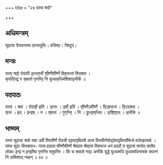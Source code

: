 +++
title = "२४ यस्य श्रवो"

+++
## अधिमन्त्रम्
सुदासः पैजवनस्य दानस्तुतिः। वसिष्ठः। त्रिष्टुप्।

## मन्त्रः
यस्य॒ श्रवो॒ रोद॑सी अ॒न्तरु॒र्वी शी॒र्ष्णेशी॑र्ष्णे विब॒भाजा॑ विभ॒क्ता ।  
स॒प्तेदिन्द्रं॒ न स्र॒वतो॑ गृणन्ति॒ नि यु॑ध्याम॒धिम॑शिशाद॒भीके॑ ॥

## पदपाठः
यस्य॑ । श्रवः॑ । रोद॑सी॒ इति॑ । अ॒न्तः । उ॒र्वी इति॑ । शी॒र्ष्णेऽशी॑र्ष्णे । वि॒ऽब॒भाज॑ । वि॒ऽभ॒क्ता ।  
स॒प्त । इत् । इन्द्र॑म् । न । स्र॒वतः॑ । गृ॒ण॒न्ति॒ । नि । यु॒ध्या॒म॒धिम् । अ॒शि॒शा॒त् । अ॒भीके॑ ॥

## भाष्यम्
यस्य सुदासः श्रवो यशः उर्वी विस्तीर्णे रोदसी द्यावापृथिव्यौ अन्तं विस्तीर्णयोर्द्यावापृथिर्व्योर्मध्ये वर्ततइत्यर्थः । यश्च सुदाः विभक्ताध- नस्य प्रदाता शीर्ष्णेशीर्ष्णे श्रेष्ठाय श्रेष्ठाय विबभाज धनं प्रददौ तं सुदासं सप्तेत् सप्तैव लोकाः इन्द्रं न इन्द्रमिव गृणन्ति स्तुवन्ति । किं च स्रवतो नद्यः अभीके युद्धे युध्यामधिं युध्यामधिनामकं सपत्नं नि अशिशात् न्यहन् ॥ २४ ॥